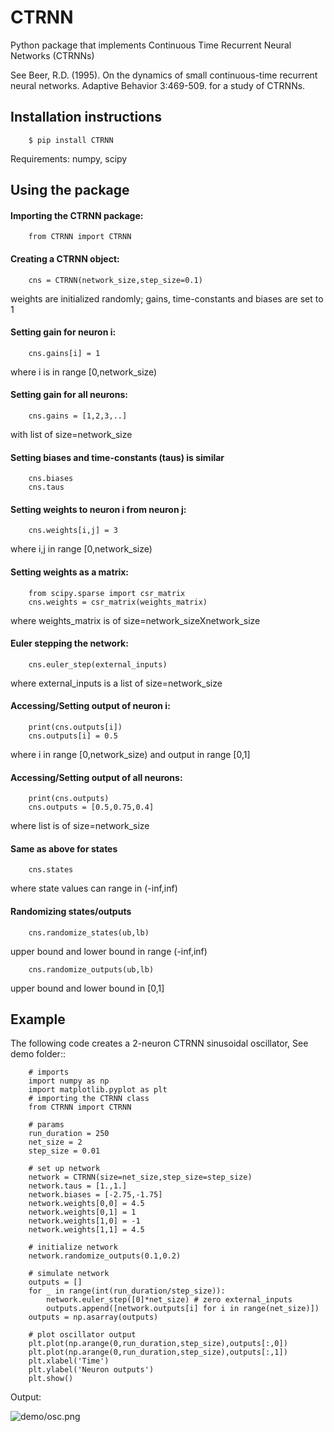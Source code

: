 CTRNN
=========================
Python package that implements Continuous Time Recurrent Neural Networks (CTRNNs)

See Beer, R.D. (1995). On the dynamics of small continuous-time recurrent neural networks. Adaptive Behavior 3:469-509. for a study of CTRNNs. 

Installation instructions
-------------------------
        $ pip install CTRNN

  Requirements: numpy, scipy
  
Using the package
------------------
#### Importing the CTRNN package: 
        from CTRNN import CTRNN
#### Creating a CTRNN object: 
        cns = CTRNN(network_size,step_size=0.1) 
  weights are initialized randomly; gains, time-constants and biases are set to 1
#### Setting gain for neuron i: 
        cns.gains[i] = 1 
  where i is in range [0,network_size)
#### Setting gain for all neurons: 
        cns.gains = [1,2,3,..] 
  with list of size=network_size
#### Setting biases and time-constants (taus) is similar
        cns.biases
        cns.taus
#### Setting weights to neuron i from neuron j: 
        cns.weights[i,j] = 3 
  where i,j in range [0,network_size)
#### Setting weights as a matrix: 
        from scipy.sparse import csr_matrix
        cns.weights = csr_matrix(weights_matrix) 
  where weights_matrix is of size=network_sizeXnetwork_size
#### Euler stepping the network:
        cns.euler_step(external_inputs)
  where external_inputs is a list of size=network_size
#### Accessing/Setting output of neuron i:
        print(cns.outputs[i]) 
        cns.outputs[i] = 0.5
  where i in range [0,network_size) and output in range [0,1]
#### Accessing/Setting output of all neurons:
        print(cns.outputs)
        cns.outputs = [0.5,0.75,0.4]
  where list is of size=network_size
#### Same as above for states
        cns.states
  where state values can range in (-inf,inf)
#### Randomizing states/outputs
        cns.randomize_states(ub,lb) 
  upper bound and lower bound in range (-inf,inf)
  
        cns.randomize_outputs(ub,lb) 
  upper bound and lower bound in [0,1]

Example
-------

The following code creates a 2-neuron CTRNN sinusoidal oscillator, See demo folder:: 

        # imports
        import numpy as np
        import matplotlib.pyplot as plt
        # importing the CTRNN class
        from CTRNN import CTRNN

        # params
        run_duration = 250
        net_size = 2
        step_size = 0.01

        # set up network
        network = CTRNN(size=net_size,step_size=step_size)
        network.taus = [1.,1.]
        network.biases = [-2.75,-1.75]
        network.weights[0,0] = 4.5
        network.weights[0,1] = 1
        network.weights[1,0] = -1
        network.weights[1,1] = 4.5

        # initialize network
        network.randomize_outputs(0.1,0.2)

        # simulate network
        outputs = []
        for _ in range(int(run_duration/step_size)):
            network.euler_step([0]*net_size) # zero external_inputs
            outputs.append([network.outputs[i] for i in range(net_size)])
        outputs = np.asarray(outputs)

        # plot oscillator output
        plt.plot(np.arange(0,run_duration,step_size),outputs[:,0])
        plt.plot(np.arange(0,run_duration,step_size),outputs[:,1])
        plt.xlabel('Time')
        plt.ylabel('Neuron outputs')
        plt.show()

Output:

![demo/osc.png][osc_output]

[osc_output]: https://raw.githubusercontent.com/madvn/CTRNN/master/demo/osc.png
